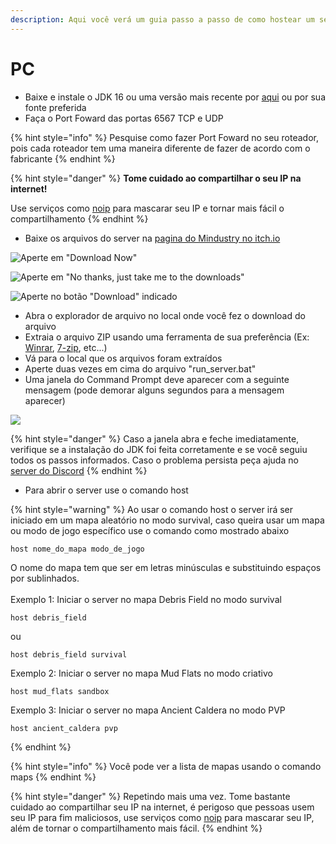 ```yaml
---
description: Aqui você verá um guia passo a passo de como hostear um servidor no PC
---
```


# PC

* Baixe e instale o JDK 16 ou uma versão mais recente por [aqui](https://adoptopenjdk.net) ou por sua fonte preferida
* Faça o Port Foward das portas 6567 TCP e UDP

{% hint style="info" %}
Pesquise como fazer Port Foward no seu roteador, pois cada roteador tem uma maneira diferente de fazer de acordo com o fabricante
{% endhint %}

{% hint style="danger" %}
**Tome cuidado ao compartilhar o seu IP na internet!**

Use serviços como [noip](https://www.noip.com) para mascarar seu IP e tornar mais fácil o compartilhamento
{% endhint %}

* Baixe os arquivos do server na [pagina do Mindustry no itch.io](https://anuke.itch.io/mindustry)

![Aperte em "Download Now" ](../../.gitbook/assets/download1.png)

![Aperte em "No thanks, just take me to the downloads"](../../.gitbook/assets/download2.png)

![Aperte no botão "Download" indicado](../../.gitbook/assets/download3.png)

* Abra o explorador de arquivo no local onde você fez o download do arquivo
* Extraia o arquivo ZIP usando uma ferramenta de sua preferência (Ex: [Winrar](https://www.win-rar.com/start.html?\&L=0), [7-zip](https://www.7-zip.org/download.html), etc...)
* Vá para o local que os arquivos foram extraídos
* Aperte duas vezes em cima do arquivo "run_server.bat"
* Uma janela do Command Prompt deve aparecer com a seguinte mensagem (pode demorar alguns segundos para a mensagem aparecer)

![](../../.gitbook/assets/prompt1.png)

{% hint style="danger" %}
Caso a janela abra e feche imediatamente, verifique se a instalação do JDK foi feita corretamente e se você seguiu todos os passos informados. Caso o problema persista peça ajuda no [server do Discord](https://discord.gg/Rt5HjqW)
{% endhint %}

* Para abrir o server use o comando host

{% hint style="warning" %}
Ao usar o comando host o server irá ser iniciado em um mapa aleatório no modo survival, caso queira usar um mapa ou modo de jogo específico use o comando como mostrado abaixo

```
host nome_do_mapa modo_de_jogo
```

O nome do mapa tem que ser em letras minúsculas e substituindo espaços por sublinhados.\
\
Exemplo 1: Iniciar o server no mapa Debris Field no modo survival

```
host debris_field
```

ou

```
host debris_field survival
```

Exemplo 2: Iniciar o server no mapa Mud Flats no modo criativo

```
host mud_flats sandbox
```

Exemplo 3: Iniciar o server no mapa Ancient Caldera no modo PVP

```
host ancient_caldera pvp
```
{% endhint %}

{% hint style="info" %}
Você pode ver a lista de mapas usando o comando maps
{% endhint %}

{% hint style="danger" %}
Repetindo mais uma vez. Tome bastante cuidado ao compartilhar seu IP na internet, é perigoso que pessoas usem seu IP para fim maliciosos, use serviços como [noip](https://www.noip.com) para mascarar seu IP, além de tornar o compartilhamento mais fácil.
{% endhint %}



